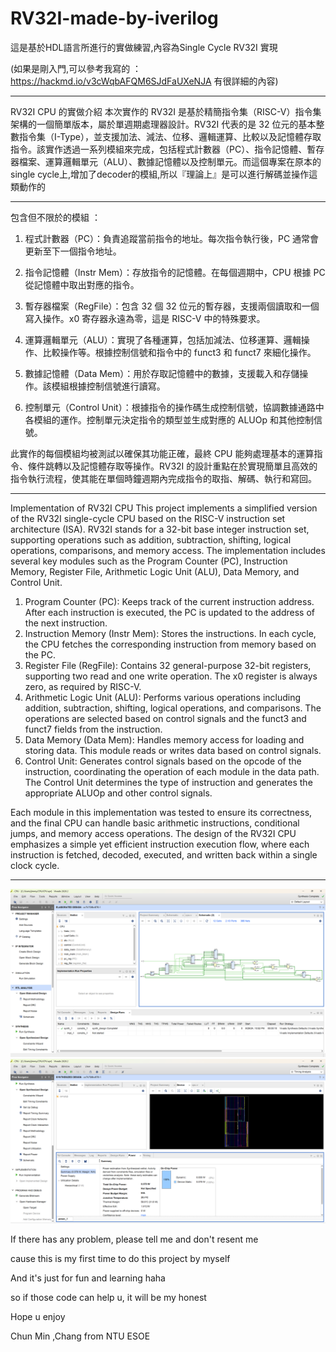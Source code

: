 # RV32I-made-by-iverilog
這是基於HDL語言所進行的實做練習,內容為Single Cycle RV32I 實現


(如果是剛入門,可以參考我寫的 ： https://hackmd.io/v3cWqbAFQM6SJdFaUXeNJA 有很詳細的內容)
***************************************************************************************************************
RV32I CPU 的實做介紹
本次實作的 RV32I 是基於精簡指令集（RISC-V）指令集架構的一個簡單版本，屬於單週期處理器設計。RV32I 代表的是 32 位元的基本整數指令集（I-Type），並支援加法、減法、位移、邏輯運算、比較以及記憶體存取指令。該實作透過一系列模組來完成，包括程式計數器（PC）、指令記憶體、暫存器檔案、運算邏輯單元（ALU）、數據記憶體以及控制單元。而這個專案在原本的single cycle上,增加了decoder的模組,所以『理論上』是可以進行解碼並操作這類動作的
********************************************************************************
包含但不限於的模組 ： 

1. 程式計數器（PC）：負責追蹤當前指令的地址。每次指令執行後，PC 通常會更新至下一個指令地址。

2. 指令記憶體（Instr Mem）：存放指令的記憶體。在每個週期中，CPU 根據 PC 從記憶體中取出對應的指令。

3. 暫存器檔案（RegFile）：包含 32 個 32 位元的暫存器，支援兩個讀取和一個寫入操作。x0 寄存器永遠為零，這是 RISC-V 中的特殊要求。

4. 運算邏輯單元（ALU）：實現了各種運算，包括加減法、位移運算、邏輯操作、比較操作等。根據控制信號和指令中的 funct3 和 funct7 來細化操作。

5. 數據記憶體（Data Mem）：用於存取記憶體中的數據，支援載入和存儲操作。該模組根據控制信號進行讀寫。

6. 控制單元（Control Unit）：根據指令的操作碼生成控制信號，協調數據通路中各模組的運作。控制單元決定指令的類型並生成對應的 ALUOp 和其他控制信號。

此實作的每個模組均被測試以確保其功能正確，最終 CPU 能夠處理基本的運算指令、條件跳轉以及記憶體存取等操作。RV32I 的設計重點在於實現簡單且高效的指令執行流程，使其能在單個時鐘週期內完成指令的取指、解碼、執行和寫回。
**************************************************************************************************************************************
Implementation of RV32I CPU
This project implements a simplified version of the RV32I single-cycle CPU based on the RISC-V instruction set architecture (ISA). RV32I stands for a 32-bit base integer instruction set, supporting operations such as addition, subtraction, shifting, logical operations, comparisons, and memory access. The implementation includes several key modules such as the Program Counter (PC), Instruction Memory, Register File, Arithmetic Logic Unit (ALU), Data Memory, and Control Unit.

1. Program Counter (PC): Keeps track of the current instruction address. After each instruction is executed, the PC is updated to the address of the next instruction.
2. Instruction Memory (Instr Mem): Stores the instructions. In each cycle, the CPU fetches the corresponding instruction from memory based on the PC.
3. Register File (RegFile): Contains 32 general-purpose 32-bit registers, supporting two read and one write operation. The x0 register is always zero, as required by RISC-V.
4. Arithmetic Logic Unit (ALU): Performs various operations including addition, subtraction, shifting, logical operations, and comparisons. The operations are selected based on control signals and the funct3 and funct7 fields from the instruction.
5. Data Memory (Data Mem): Handles memory access for loading and storing data. This module reads or writes data based on control signals.
6. Control Unit: Generates control signals based on the opcode of the instruction, coordinating the operation of each module in the data path. The Control Unit determines the type of instruction and generates the appropriate ALUOp and other control signals.

Each module in this implementation was tested to ensure its correctness, and the final CPU can handle basic arithmetic instructions, conditional jumps, and memory access operations. The design of the RV32I CPU emphasizes a simple yet efficient instruction execution flow, where each instruction is fetched, decoded, executed, and written back within a single clock cycle.
***********************************************************************************************

![image](https://github.com/b10505050/RV32I-made-by-iverilog/blob/main/%E8%9E%A2%E5%B9%95%E6%93%B7%E5%8F%96%E7%95%AB%E9%9D%A2%202024-09-29%20225300.png)
![image](https://github.com/b10505050/RV32I-made-by-iverilog/blob/main/%E8%9E%A2%E5%B9%95%E6%93%B7%E5%8F%96%E7%95%AB%E9%9D%A2%202024-09-29%20225421.png)



If there has any problem, please tell me and don't resent me 


cause this is my first time to do this project by myself 


And it's just for fun and learning haha


so if those code can help u, it will be my honest


Hope u enjoy


Chun Min ,Chang  from NTU ESOE





